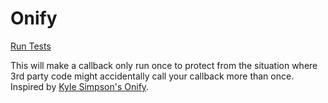 # Onify

[Run Tests](https://ryanbard.github.io/coding-katas/javascript/concurrency/onify/onify.html)

This will make a callback only run once to protect from the situation where 3rd party code might accidentally call your callback more than once.  Inspired by [Kyle Simpson's Onify](https://github.com/getify/You-Dont-Know-JS/blob/master/async%20%26%20performance/ch2.md).

